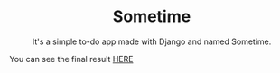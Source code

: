 <h1 align=center>Sometime</h1>

<p align=center>
  It's a simple to-do app made with Django and named Sometime.
</p>
<p>You can see the final result <a href="https://sometimetodo.herokuapp.com">HERE</a></p>
